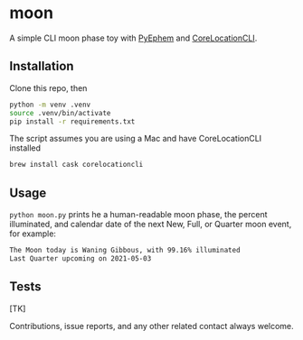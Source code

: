 # moon

A simple CLI moon phase toy with [PyEphem](TK) and [CoreLocationCLI](https://github.com/fulldecent/corelocationcli).

## Installation

Clone this repo, then

```sh
python -m venv .venv
source .venv/bin/activate
pip install -r requirements.txt
```

The script assumes you are using a Mac and have CoreLocationCLI installed

```sh
brew install cask corelocationcli
```

## Usage

`python moon.py` prints he a human-readable moon phase, the percent illuminated, and calendar date of the next New, Full, or Quarter moon event, for example: 

```txt
The Moon today is Waning Gibbous, with 99.16% illuminated
Last Quarter upcoming on 2021-05-03
```

## Tests

[TK]

Contributions, issue reports, and any other related contact always welcome.

